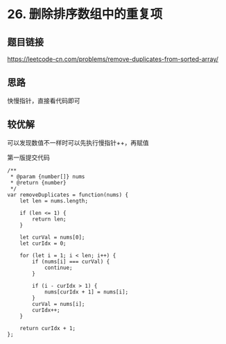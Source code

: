 # 26. 删除排序数组中的重复项

## 题目链接

https://leetcode-cn.com/problems/remove-duplicates-from-sorted-array/

## 思路

快慢指针，直接看代码即可

## 较优解

可以发现数值不一样时可以先执行慢指针++，再赋值

第一版提交代码

```
/**
 * @param {number[]} nums
 * @return {number}
 */
var removeDuplicates = function(nums) {
    let len = nums.length;

    if (len <= 1) {
        return len;
    }

    let curVal = nums[0];
    let curIdx = 0;

    for (let i = 1; i < len; i++) {
        if (nums[i] === curVal) {
            continue;
        }

        if (i - curIdx > 1) {
            nums[curIdx + 1] = nums[i];
        }
        curVal = nums[i];
        curIdx++;
    }

    return curIdx + 1;
};
```
